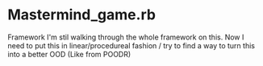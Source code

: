 # Mastermind_game.rb
Framework
I'm stil walking through the whole framework on this. 
Now I need to put this in linear/procedureal fashion / try 
to find a way to turn this into a better OOD (Like from POODR)
